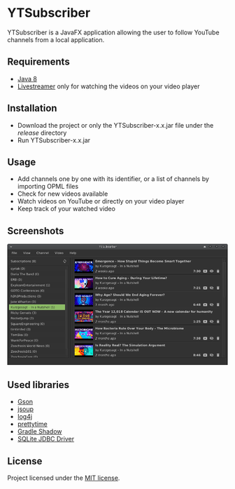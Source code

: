 # YTSubscriber

YTSubscriber is a JavaFX application allowing the user to follow YouTube channels from a local application.


## Requirements

+ [Java 8](http://www.java.com/en/download/)
+ [Livestreamer](http://docs.livestreamer.io/install.html) only for watching the videos on your video player


## Installation

+ Download the project or only the YTSubscriber-x.x.jar file under the *release* directory
+ Run YTSubscriber-x.x.jar 


## Usage

+ Add channels one by one with its identifier, or a list of channels by importing OPML files
+ Check for new videos available
+ Watch videos on YouTube or directly on your video player
+ Keep track of your watched video


## Screenshots

![](/screenshots/ytsubscriber.png)


## Used libraries

+ [Gson](https://github.com/google/gson)
+ [jsoup](https://github.com/jhy/jsoup)
+ [log4j](https://logging.apache.org/log4j/2.x/)
+ [prettytime](https://github.com/ocpsoft/prettytime)
+ [Gradle Shadow](https://github.com/johnrengelman/shadow)
+ [SQLite JDBC Driver](https://github.com/xerial/sqlite-jdbc)


## License

Project licensed under the [MIT license](http://opensource.org/licenses/mit-license.php).
